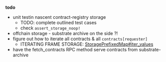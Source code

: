 **todo**

+ unit testin nascent contract-registry storage
  + TODO: complete outlined test cases
  + check `assert_storage_noop!`
+ offchain storage - substrate archive on the side ?!
+ figure out how to iterate all contracts & all `contracts[requester]`
  + ITERATING FRAME STORAGE: [StoragePrefixedMap#iter_values](https://substrate.dev/rustdocs/v3.0.0/frame_support/storage/trait.StoragePrefixedMap.html#method.iter_values)
+ have the fetch_contracts RPC method serve contracts from substrate-archive
  
